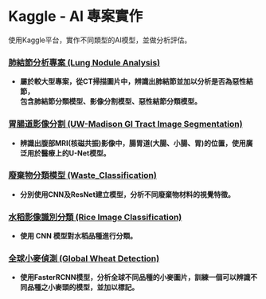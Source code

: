 # Kaggle - AI 專案實作

使用Kaggle平台，實作不同類型的AI模型，並做分析評估。

### [肺結節分析專案 (Lung Nodule Analysis)](./Lung_Nodule_Analysis)   
- **屬於較大型專案，從CT掃描圖片中，辨識出肺結節並加以分析是否為惡性結節，  
  包含肺結節分類模型、影像分割模型、惡性結節分類模型。**

### [胃腸道影像分割 (UW-Madison GI Tract Image Segmentation)](./GI_Tract_Image_Segmentation)   
- **辨識出腹部MRI(核磁共振)影像中，腸胃道(大腸、小腸、胃)的位置，使用廣泛用於醫療上的U-Net模型。**   

### [廢棄物分類模型 (Waste_Classification)](./Waste_Classification)  
- **分別使用CNN及ResNet建立模型，分析不同廢棄物材料的視覺特徵。**  
  
### [水稻影像識別分類 (Rice Image Classification)](./Rice_Classification)   
- **使用 CNN 模型對水稻品種進行分類。**    
  
### [全球小麥偵測 (Global Wheat Detection)](./Global_Wheat_Detection)  
- **使用FasterRCNN模型，分析全球不同品種的小麥圖片，訓練一個可以辨識不同品種之小麥頭的模型，並加以標記。**  
  
 
  

  
